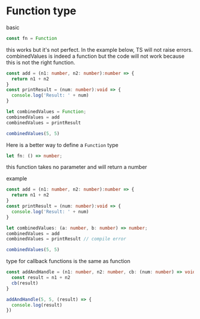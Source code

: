 # Function type

basic 
```typescript
const fn = Function
```

this works but it's not perfect. In the example below, TS will not raise errors. combinedValues is indeed a function but the code will not work because this is not the right function.

```typescript
const add = (n1: number, n2: number):number => {
  return n1 + n2
}
const printResult = (num: number):void => {
  console.log('Result: ' + num)
}

let combinedValues = Function;
combinedValues = add
combinedValues = printResult

combinedValues(5, 5)
```

Here is a better way to define a `Function` type

```typescript
let fn: () => number;
```

this function takes no parameter and will return a number

example
```typescript
const add = (n1: number, n2: number):number => {
  return n1 + n2
}
const printResult = (num: number):void => {
  console.log('Result: ' + num)
}

let combinedValues: (a: number, b: number) => number;
combinedValues = add
combinedValues = printResult // compile error

combinedValues(5, 5)
```

type for callback functions is the same as function

```typescript
const addAndHandle = (n1: number, n2: number, cb: (num: number) => void) => {
  const result = n1 + n2
  cb(result)
}

addAndHandle(5, 5, (result) => {
  console.log(result)
})
```